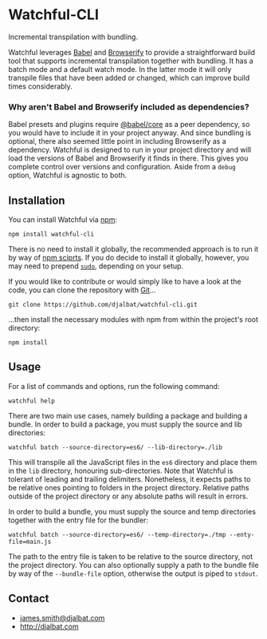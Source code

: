 # Watchful-CLI

Incremental transpilation with bundling.

Watchful leverages [Babel](https://babeljs.io/) and [Browserify](http://browserify.org/) to provide a straightforward build tool that supports incremental transpilation together with bundling. It has a batch mode and a default watch mode. In the latter mode it will only transpile files that have been added or changed, which can improve build times considerably.

### Why aren't Babel and Browserify included as dependencies?

Babel presets and plugins require [@babel/core](https://babeljs.io/docs/en/babel-core) as a peer dependency, so you would have to include it in your project anyway. And since bundling is optional, there also seemed little point in including Browserify as a dependency. Watchful is designed to run in your project directory and will load the versions of Babel and Browserify it finds in there. This gives you complete control over versions and configuration. Aside from a `debug` option, Watchful is agnostic to both.  

## Installation

You can install Watchful via [npm](https://www.npmjs.com/):
 
    npm install watchful-cli
    
There is no need to install it globally, the recommended approach is to run it by way of [npm sciprts](https://docs.npmjs.com/misc/scripts). If you do decide to install it globally, however, you may need to prepend [`sudo`](https://en.wikipedia.org/wiki/Sudo), depending on your setup.

If you would like to contribute or would simply like to have a look at the code, you can clone the repository with [Git](https://git-scm.com/)...

    git clone https://github.com/djalbat/watchful-cli.git

...then install the necessary modules with npm from within the project's root directory:

    npm install
    
## Usage

For a list of commands and options, run the following command:

    watchful help
        
There are two main use cases, namely building a package and building a bundle. In order to build a package, you must supply the source and lib directories:

    watchful batch --source-directory=es6/ --lib-directory=./lib
    
This will transpile all the JavaScript files in the `es6` directory and place them in the `lib` directory, honouring sub-directories. Note that Watchful is tolerant of leading and trailing delimiters. Nonetheless, it expects paths to be relative ones pointing to folders in the project directory. Relative paths outside of the project directory or any absolute paths will result in errors.

In order to build a bundle, you must supply the source and temp directories together with the entry file for the bundler:

    watchful batch --source-directory=es6/ --temp-directory=./tmp --enty-file=main.js

The path to the entry file is taken to be relative to the source directory, not the project directory. You can also optionally supply a path to the bundle file by way of the `--bundle-file` option, otherwise the output is piped to `stdout`.

## Contact

- james.smith@djalbat.com
- http://djalbat.com
